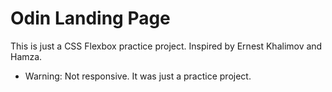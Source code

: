 # Odin Landing Page
This is just a CSS Flexbox practice project. Inspired by Ernest Khalimov and Hamza. 
- Warning: Not responsive. It was just a practice project.
